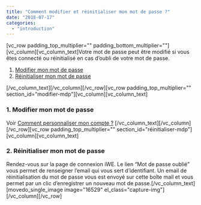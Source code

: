 ```yaml
---
title: "Comment modifier et réinitialiser mon mot de passe ?"
date: "2018-07-17"
categories: 
  - "introduction"
---
```


\[vc\_row padding\_top\_multiplier="" padding\_bottom\_multiplier=""\]\[vc\_column\]\[vc\_column\_text\]Votre mot de passe peut être modifié si vous êtes connecté ou réinitialisé en cas d’oubli de votre mot de passe.

1. [Modifier mon mot de passe](#modifier-mdp)
2. [Réinitialiser mon mot de passe](#réinitialiser-mdp)

\[/vc\_column\_text\]\[/vc\_column\]\[/vc\_row\]\[vc\_row padding\_top\_multiplier="" section\_id="modifier-mdp"\]\[vc\_column\]\[vc\_column\_text\]

### **1\. Modifier mon mot de passe**

Voir [Comment personnaliser mon compte ?](https://learn.iwecloud.com/introduction/comment-personnaliser-compte/) \[/vc\_column\_text\]\[/vc\_column\]\[/vc\_row\]\[vc\_row padding\_top\_multiplier="" section\_id="réinitialiser-mdp"\]\[vc\_column\]\[vc\_column\_text\]

### **2\. Réinitialiser mon mot de passe**

Rendez-vous sur la page de connexion iWE. Le lien “Mot de passe oublié” vous permet de renseigner l’email qui vous sert d’identifiant. Un email de réinitialisation du mot de passe vous est envoyé sur cette boîte mail et vous permet par un clic d’enregistrer un nouveau mot de passe.\[/vc\_column\_text\]\[movedo\_single\_image image="16529" el\_class="capture-img"\]\[/vc\_column\]\[/vc\_row\]
